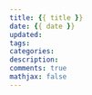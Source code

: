 ```yaml
---
title: {{ title }}
date: {{ date }}
updated:
tags:
categories:
description:
comments: true
mathjax: false
---
```

